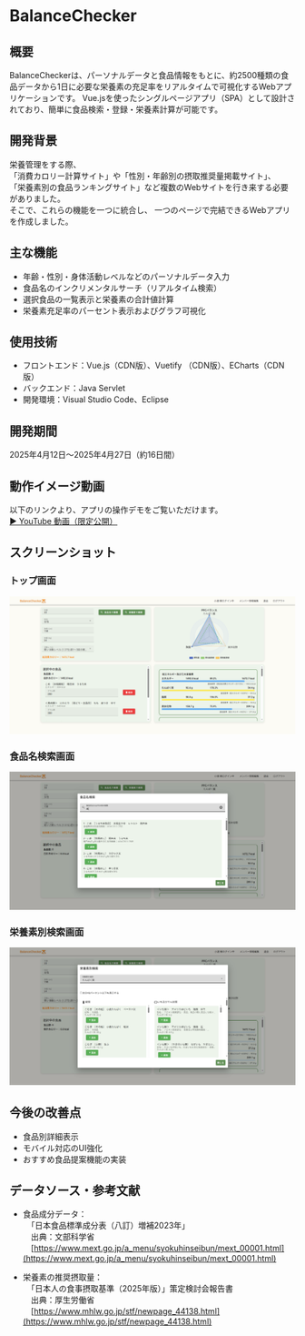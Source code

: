 # BalanceChecker

## 概要
BalanceCheckerは、パーソナルデータと食品情報をもとに、約2500種類の食品データから1日に必要な栄養素の充足率をリアルタイムで可視化するWebアプリケーションです。
Vue.jsを使ったシングルページアプリ（SPA）として設計されており、簡単に食品検索・登録・栄養素計算が可能です。

## 開発背景
栄養管理をする際、  
「消費カロリー計算サイト」や「性別・年齢別の摂取推奨量掲載サイト」、  
「栄養素別の食品ランキングサイト」など複数のWebサイトを行き来する必要がありました。  
そこで、これらの機能を一つに統合し、  一つのページで完結できるWebアプリを作成しました。


## 主な機能
- 年齢・性別・身体活動レベルなどのパーソナルデータ入力  
- 食品名のインクリメンタルサーチ（リアルタイム検索）  
- 選択食品の一覧表示と栄養素の合計値計算  
- 栄養素充足率のパーセント表示およびグラフ可視化

## 使用技術
- フロントエンド：Vue.js（CDN版）、Vuetify （CDN版）、ECharts（CDN版）
- バックエンド：Java Servlet
- 開発環境：Visual Studio Code、Eclipse

## 開発期間
2025年4月12日〜2025年4月27日（約16日間）

## 動作イメージ動画
以下のリンクより、アプリの操作デモをご覧いただけます。  
[▶ YouTube 動画（限定公開）](https://youtu.be/jLj7YZO4Xu8)

## スクリーンショット
### トップ画面  
![トップ画面](./screenshots/top.PNG)

### 食品名検索画面  
![食品名検索画面](./screenshots/search1.PNG)

### 栄養素別検索画面  
![栄養素別検索画面](./screenshots/search2.PNG)

## 今後の改善点
- 食品別詳細表示
- モバイル対応のUI強化  
- おすすめ食品提案機能の実装

## データソース・参考文献
- 食品成分データ：  
　「日本食品標準成分表（八訂）増補2023年」  
　出典：文部科学省  
　[https://www.mext.go.jp/a_menu/syokuhinseibun/mext_00001.html](https://www.mext.go.jp/a_menu/syokuhinseibun/mext_00001.html)

- 栄養素の推奨摂取量：  
　「日本人の食事摂取基準（2025年版）」策定検討会報告書  
　出典：厚生労働省  
　[https://www.mhlw.go.jp/stf/newpage_44138.html](https://www.mhlw.go.jp/stf/newpage_44138.html)

